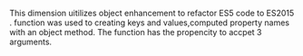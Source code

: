 This dimension uitilizes object enhancement to refactor ES5 code to ES2015 .
function was used to creating keys and values,computed property names with an object method.
The function has the propencity to accpet 3 arguments.

